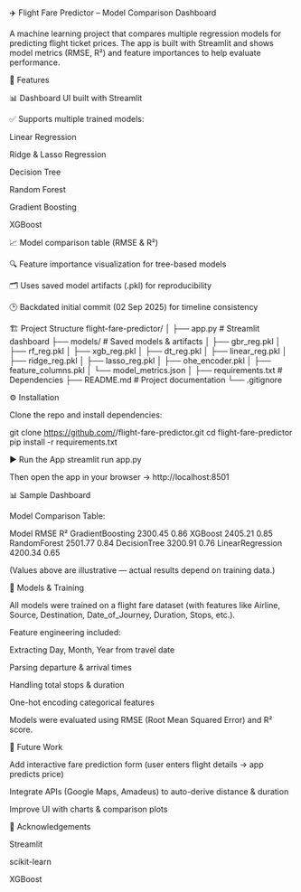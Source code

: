 ✈️ Flight Fare Predictor – Model Comparison Dashboard

A machine learning project that compares multiple regression models for predicting flight ticket prices.
The app is built with Streamlit and shows model metrics (RMSE, R²) and feature importances to help evaluate performance.

📌 Features

📊 Dashboard UI built with Streamlit

✅ Supports multiple trained models:

Linear Regression

Ridge & Lasso Regression

Decision Tree

Random Forest

Gradient Boosting

XGBoost

📈 Model comparison table (RMSE & R²)

🔍 Feature importance visualization for tree-based models

🗂️ Uses saved model artifacts (.pkl) for reproducibility

🕑 Backdated initial commit (02 Sep 2025) for timeline consistency

🏗️ Project Structure
flight-fare-predictor/
│
├── app.py                     # Streamlit dashboard
├── models/                    # Saved models & artifacts
│   ├── gbr_reg.pkl
│   ├── rf_reg.pkl
│   ├── xgb_reg.pkl
│   ├── dt_reg.pkl
│   ├── linear_reg.pkl
│   ├── ridge_reg.pkl
│   ├── lasso_reg.pkl
│   ├── ohe_encoder.pkl
│   ├── feature_columns.pkl
│   └── model_metrics.json
│
├── requirements.txt           # Dependencies
├── README.md                  # Project documentation
└── .gitignore

⚙️ Installation

Clone the repo and install dependencies:

git clone https://github.com/<your-username>/flight-fare-predictor.git
cd flight-fare-predictor
pip install -r requirements.txt

▶️ Run the App
streamlit run app.py


Then open the app in your browser → http://localhost:8501

📊 Sample Dashboard

Model Comparison Table:

Model	RMSE	R²
GradientBoosting	2300.45	0.86
XGBoost	2405.21	0.85
RandomForest	2501.77	0.84
DecisionTree	3200.91	0.76
LinearRegression	4200.34	0.65

(Values above are illustrative — actual results depend on training data.)

🧠 Models & Training

All models were trained on a flight fare dataset (with features like Airline, Source, Destination, Date_of_Journey, Duration, Stops, etc.).

Feature engineering included:

Extracting Day, Month, Year from travel date

Parsing departure & arrival times

Handling total stops & duration

One-hot encoding categorical features

Models were evaluated using RMSE (Root Mean Squared Error) and R² score.

🚀 Future Work

Add interactive fare prediction form (user enters flight details → app predicts price)

Integrate APIs (Google Maps, Amadeus) to auto-derive distance & duration

Improve UI with charts & comparison plots

🙌 Acknowledgements

Streamlit

scikit-learn

XGBoost

